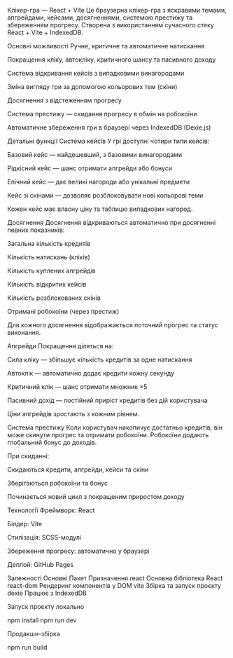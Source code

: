 Клікер-гра — React + Vite
Це браузерна клікер-гра з яскравими темами, апгрейдами, кейсами, досягненнями, системою престижу та збереженням прогресу. Створена з використанням сучасного стеку React + Vite + IndexedDB.

Основні можливості
Ручне, критичне та автоматичне натискання

Покращення кліку, автокліку, критичного шансу та пасивного доходу

Система відкривання кейсів з випадковими винагородами

Зміна вигляду гри за допомогою кольорових тем (скіни)

Досягнення з відстеженням прогресу

Система престижу — скидання прогресу в обмін на робокоїни

Автоматичне збереження гри в браузері через IndexedDB (Dexie.js)

Детальні функції
Система кейсів
У грі доступні чотири типи кейсів:

Базовий кейс — найдешевший, з базовими винагородами

Рідкісний кейс — шанс отримати апгрейди або бонуси

Епічний кейс — дає великі нагороди або унікальні предмети

Кейс зі скінами — дозволяє розблоковувати нові кольорові теми

Кожен кейс має власну ціну та таблицю випадкових нагород.

Досягнення
Досягнення відкриваються автоматично при досягненні певних показників:

Загальна кількість кредитів

Кількість натискань (кліків)

Кількість куплених апгрейдів

Кількість відкритих кейсів

Кількість розблокованих скінів

Отримані робокоїни (через престиж)

Для кожного досягнення відображається поточний прогрес та статус виконання.

Апгрейди
Покращення діляться на:

Сила кліку — збільшує кількість кредитів за одне натискання

Автоклік — автоматично додає кредити кожну секунду

Критичний клік — шанс отримати множник ×5

Пасивний дохід — постійний приріст кредитів без дій користувача

Ціни апгрейдів зростають з кожним рівнем.

Система престижу
Коли користувач накопичує достатньо кредитів, він може скинути прогрес та отримати робокоїни. Робокоїни додають глобальний бонус до доходів.

При скиданні:

Скидаються кредити, апгрейди, кейси та скіни

Зберігаються робокоїни та бонус

Починається новий цикл з покращеним приростом доходу

Технології
Фреймворк: React

Білдер: Vite


Стилізація: SCSS-модулі

Збереження прогресу: автоматично у браузері

Деплой: GitHub Pages

Залежності
Основні
Пакет	Призначення
react	Основна бібліотека React
react-dom	Рендеринг компонентів у DOM
vite	Збірка та запуск проєкту
dexie	Працює з IndexedDB

Запуск проєкту локально 

npm install
npm run dev

Продакшн-збірка

npm run build